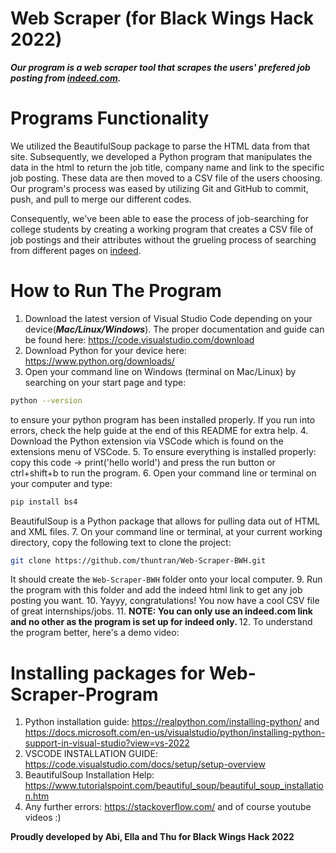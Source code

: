 # Web Scraper (for Black Wings Hack 2022)
***Our program is a web scraper tool that scrapes the users' prefered job posting from [indeed.com](https://www.indeed.com/).***

# Programs Functionality
We utilized the BeautifulSoup package to parse the HTML data from that site. Subsequently, we developed a Python program that manipulates the data in the html to return the job title, company name and link to the specific job posting.
These data are then moved to a CSV file of the users choosing.
Our program's process was eased by utilizing Git and GitHub to commit, push, and pull to merge our different codes.

Consequently, we've been able to ease the process of job-searching for college students by creating a working program that creates a CSV file of job postings and their attributes without the grueling process of searching from different pages on [indeed](https://www.indeed.com/).

# How to Run The Program
  1. Download the latest version of Visual Studio Code depending on your device(***Mac/Linux/Windows***). The proper documentation and guide can be found here: https://code.visualstudio.com/download
  3. Download Python for your device here: https://www.python.org/downloads/
  4. Open your command line on Windows (terminal on Mac/Linux) by searching on your start page and type: 
  ```bash
  python --version 
  ```
   to ensure your python program has been installed properly. If you run into
  errors, check the help guide at the end of this README for extra help.
  4. Download the Python extension via VSCode which is found on the extensions menu of VSCode.
  5. To ensure everything is installed properly: copy this code -> print('hello world') and press the run button or ctrl+shift+b to run the program.
  6. Open your command line or terminal on your computer and type:
  ```bash
  pip install bs4
  ```
  BeautifulSoup is a Python package that allows for pulling data out of HTML and XML files.
  7. On your command line or terminal, at your current working directory, copy the following text to clone the project: 
  ```bash
  git clone https://github.com/thuntran/Web-Scraper-BWH.git
  ```
  It should create the `Web-Scraper-BWH` folder onto your local computer.
  9. Run the program with this folder and add the indeed html link to get any job posting you want.
  10. Yayyy, congratulations! You now have a cool CSV file of great internships/jobs.
  11. <strong>NOTE: You can only use an indeed.com link and no other as the program is set up for indeed only. </strong>
  12. To understand the program better, here's a demo video:

# Installing packages for  Web-Scraper-Program
1. Python installation guide: https://realpython.com/installing-python/ and https://docs.microsoft.com/en-us/visualstudio/python/installing-python-support-in-visual-studio?view=vs-2022
2. VSCODE INSTALLATION GUIDE: https://code.visualstudio.com/docs/setup/setup-overview
3. BeautifulSoup Installation Help: https://www.tutorialspoint.com/beautiful_soup/beautiful_soup_installation.htm
4. Any further errors: https://stackoverflow.com/ and of course youtube videos :)

<strong>Proudly developed by Abi, Ella and Thu for Black Wings Hack 2022</strong>
